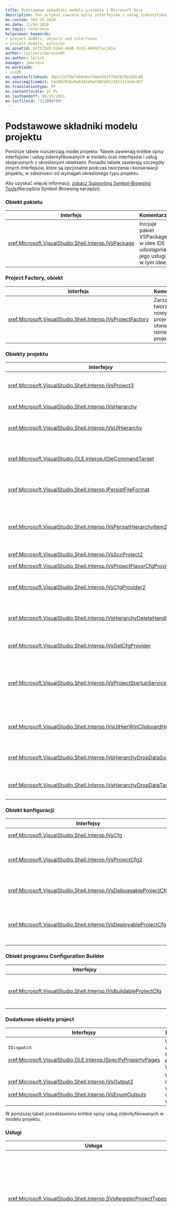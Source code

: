 ```yaml
---
title: Podstawowe składniki modelu projektu | Microsoft Docs
description: Ten artykuł zawiera opisy interfejsów i usług zidentyfikowanych w rdzeniu modelu projektu oraz interfejsów i usług skojarzonych z obiektami.
ms.custom: SEO-VS-2020
ms.date: 11/04/2016
ms.topic: reference
helpviewer_keywords:
- project models, objects and interfaces
- project models, services
ms.assetid: b2f572d3-b26d-4846-92d1-84055fac141a
author: leslierichardson95
ms.author: lerich
manager: jmartens
ms.workload:
- vssdk
ms.openlocfilehash: 88dc53378e7e06d0a7d4ad362f7bb3876e186c80
ms.sourcegitcommit: bab002936a9a642e45af407d652345c113a9c467
ms.translationtype: MT
ms.contentlocale: pl-PL
ms.lasthandoff: 06/25/2021
ms.locfileid: "112899709"
---
```

# <a name="project-model-core-components"></a>Podstawowe składniki modelu projektu
Poniższe tabele rozszerzają model projektu. Tabele zawierają krótkie opisy interfejsów i usług zidentyfikowanych w modelu oraz interfejsów i usług skojarzonych z określonymi obiektami. Ponadto tabele zawierają szczegóły innych interfejsów, które są opcjonalne podczas tworzenia i konserwacji projektu, w zależności od wymagań określonego typu projektu.

 Aby uzyskać więcej informacji, [zobacz Supporting Symbol-Browsing Tools](../../extensibility/internals/supporting-symbol-browsing-tools.md)(Narzędzia Symbol-Browsing narzędzi).

### <a name="package-object"></a>Obiekt pakietu

|Interfejs|Komentarze|
|---------------|--------------|
|<xref:Microsoft.VisualStudio.Shell.Interop.IVsPackage>|Inicjuje pakiet VSPackage w idee IDE i udostępnia jego usługi w tym idee.|

### <a name="project-factory-object"></a>Project Factory, obiekt

|Interfejs|Komentarze|
|---------------|--------------|
|<xref:Microsoft.VisualStudio.Shell.Interop.IVsProjectFactory>|Zarządza tworzeniem nowych projektów i otwieraniem istniejących projektów.|

### <a name="project-objects"></a>Obiekty projektu

|Interfejsy|Komentarze|
|----------------|--------------|
|<xref:Microsoft.VisualStudio.Shell.Interop.IVsProject3>|Zarządza dodawaniem i usuwaniem elementów projektu, otwiera edytory i obsługuje mapowanie między poszczególnymi monikerami dokumentów i `VSITEMID` . Dziedziczy z `IVsProject` i `IVsProject2` .|
|<xref:Microsoft.VisualStudio.Shell.Interop.IVsHierarchy>|Zarządza nawigacją i właściwościami wyświetlania oraz udostępnia zdarzenia.|
|<xref:Microsoft.VisualStudio.Shell.Interop.IVsUIHierarchy>|Umożliwia wykonywanie poleceń podobnych do polecenia dla poleceń, takich jak Wytnij i Zmień nazwę, które mają zastosowanie tylko wtedy, gdy `IOleCommandTarget` fokus Eksplorator rozwiązań.|
|<xref:Microsoft.VisualStudio.OLE.Interop.IOleCommandTarget>|Służy jako podstawowy interfejs docelowy polecenia dla hierarchii projektu. Jest to standardowy interfejs do wykonywania zapytań o obiekty w celu ich stanu polecenia lub stanu i uruchamiania poleceń. Dostępne, gdy nie skupiasz się na oknie Projekt.|
|<xref:Microsoft.VisualStudio.Shell.Interop.IPersistFileFormat>|Koordynuje trwałość stanu projektu. Zazwyczaj stan projektu jest przechowywany jako plik projektu, ale można go dostosować do systemów magazynowania, które nie są oparte na plikach.|
|<xref:Microsoft.VisualStudio.Shell.Interop.IVsPersistHierarchyItem2>|Umożliwia projektowi zarządzanie wszystkimi aspektami trwałości elementów projektu, zarówno jako plikami na dysku, jak i obiektami w innych systemach magazynowania. Interfejs `IVsPersistHierarchyItem2` jest używany dla elementów, które nie implementują <xref:Microsoft.VisualStudio.Shell.Interop.IVsPersistDocData2> interfejsu.|
|<xref:Microsoft.VisualStudio.Shell.Interop.IVsSccProject2>|Koordynuje interakcje z kontrolą kodu źródłowego.|
|<xref:Microsoft.VisualStudio.Shell.Interop.IVsProjectFlavorCfgProvider>|Umożliwia projektom zarządzanie informacjami o konfiguracji.|
|<xref:Microsoft.VisualStudio.Shell.Interop.IVsCfgProvider2>|Zarządza obiektami konfiguracji projektu, takimi jak konfiguracje debugowania/wydania. Operacje kompilacji, wdrażania i debugowania są koordynowane za pośrednictwem obiektów konfiguracji projektu.|
|<xref:Microsoft.VisualStudio.Shell.Interop.IVsHierarchyDeleteHandler>|Zaimplementowane przez hierarchie w celu kontrolowania opcji usuwania (destrukcyjnego) lub usuwania (niedestrukcyjnego) elementów hierarchii. Wywołaj interfejs zapytania w `IVsHierarchyDeleteHandler` interfejsie z `IVsHierarchy` interfejsu .|
|<xref:Microsoft.VisualStudio.Shell.Interop.IVsGetCfgProvider>|Udostępnia opcję implementacji obiektu, który obsługuje interfejs w innej tożsamości COM niż obiekt projektu, `IVsCfgProvider2` który implementuje `IVsHierarchy` interfejs.|
|<xref:Microsoft.VisualStudio.Shell.Interop.IVsProjectStartupServices>|Zaimplementowano opcjonalny interfejs, aby projekt był rozszerzalny przez innych deweloperów. Interfejs umożliwia pakietowi VSPackage innej firmy zarejestrowanie identyfikatora GUID utrwalonego w pliku projektu, dzięki czemu przy każdym załadowaniu projektu należy załadować identyfikator GUID usługi innej firmy do pliku projektu i wywołać ten identyfikator `IVsProjectStartupServices` `QueryService` GUID.|
|<xref:Microsoft.VisualStudio.Shell.Interop.IVsUIHierWinClipboardHelperEvents>|Zaimplementowane przez hierarchie źródłowe w `UIHierarchy` oknie w celu koordynowania operacji schowka, takich jak wycinanie, kopiowanie i wklejanie. Użyj `AdviseClipboardHelperEvents` interfejsu do rejestrowania zdarzeń schowka.|
|<xref:Microsoft.VisualStudio.Shell.Interop.IVsHierarchyDropDataSource2>|Zawiera informacje o przeciąganym elementie względem jego źródła danych podczas operacji przeciągania i upuszczania w oknie hierarchii interfejsu użytkownika. Wywoływana z `IVsHierarchy` interfejsu .|
|<xref:Microsoft.VisualStudio.Shell.Interop.IVsHierarchyDropDataTarget>|Zawiera informacje o przeciąganym elementie względem jego celu upuszczania podczas operacji przeciągania i upuszczania w oknie hierarchii interfejsu użytkownika. Wywoływana z `IVsHierarchy` interfejsu .|

### <a name="configuration-object"></a>Obiekt konfiguracji

|Interfejsy|Komentarze|
|----------------|--------------|
|<xref:Microsoft.VisualStudio.Shell.Interop.IVsCfg>|Zawiera informacje o konfiguracji.|
|<xref:Microsoft.VisualStudio.Shell.Interop.IVsProjectCfg2>|Umożliwia projektom zarządzanie informacjami o konfiguracji.|
|<xref:Microsoft.VisualStudio.Shell.Interop.IVsDebuggableProjectCfg>|Umożliwia uruchamianie projektu pod kontrolą debugera.|
|<xref:Microsoft.VisualStudio.Shell.Interop.IVsDeployableProjectCfg>|Zaimplementowane przez projekty wdrażania, które wykonują operacje wdrażania dla innych projektów.|

### <a name="configuration-builder-object"></a>Obiekt programu Configuration Builder

|Interfejsy|Komentarze|
|----------------|--------------|
|<xref:Microsoft.VisualStudio.Shell.Interop.IVsBuildableProjectCfg>|Zarządza operacją kompilacji konfiguracji projektu.|

### <a name="additional-project-objects"></a>Dodatkowe obiekty project

|Interfejsy|Komentarze|
|----------------|--------------|
|`IDispatch`<br /><br /> <xref:Microsoft.VisualStudio.OLE.Interop.ISpecifyPropertyPages>|Wyświetla właściwości elementu w **oknie** Właściwości.|
|<xref:Microsoft.VisualStudio.Shell.Interop.IVsOutput2><br /><br /> <xref:Microsoft.VisualStudio.Shell.Interop.IVsEnumOutputs>|Wyświetla dane wyjściowe dotyczące wdrożenia.|

 W poniższej tabeli przedstawiono krótkie opisy usług zidentyfikowanych w modelu projektu.

### <a name="services"></a>Usługi

|Usługa|Komentarze|
|-------------|--------------|
|<xref:Microsoft.VisualStudio.Shell.Interop.SVsRegisterProjectTypes>|Używane przez pakiet VSPackages, które implementują typy projektów w celu zarejestrowania, że ich fabryka projektów istnieje w ide. Pakiet VSPackage musi wywołać `QueryService` tę usługę i zarejestrować fabrykę projektu po `IVsPackage::SetSite` wywołaniu metody. Jeśli metoda `SetSite` nie zostanie wywołana, nie zostanie utworzyć wystąpienia projektu.|
|<xref:Microsoft.VisualStudio.Shell.Interop.SVsSolution>|Zapewnia dostęp do wewnętrznego, wbudowanego w ideę bieżącego rozwiązania, takiego jak możliwość wyliczania projektów, tworzenia nowych projektów, zauważenia zmian projektu i tak dalej.|
|<xref:Microsoft.VisualStudio.Shell.Interop.SVsSccManager>|Wywoływane przez projekty, które chcą uczestniczyć w kontroli źródła.|
|<xref:Microsoft.VisualStudio.Shell.Interop.SVsRunningDocumentTable>|Utrzymuje tabelę otwartych dokumentów, aby określić, czy co najmniej jeden element projektu jest już otwarty.|
|<xref:Microsoft.VisualStudio.Shell.Interop.SVsUIShellOpenDocument>|Zawiera interfejsy i metody wywoływane w celu otwarcia elementu projektu przy użyciu standardowego edytora lub określonego edytora.|
|<xref:Microsoft.VisualStudio.Shell.Interop.SVsTrackProjectDocuments>|Wymagane do wywoływania przez wszystkie projekty podczas dodawania, usuwania lub zmieniania nazw elementów.|
|<xref:Microsoft.VisualStudio.Shell.Interop.SVsFileChangeEx>|Zarządza zmianami w pliku lub katalogu i powiadamia klientów o zmianie wybranych plików na dysku.|
|<xref:Microsoft.VisualStudio.Shell.Interop.SVsQueryEditQuerySave>|Wymagane, aby były wywoływane przez wszystkie projekty i edytory, zanim zanieczyszczone elementy lub je zapiszą.|
|<xref:Microsoft.VisualStudio.Shell.Interop.SVsSolutionBuildManager>|Zarządza kolejnością operacji kompilacji i wdrażania dla konfiguracji projektu.|
|<xref:Microsoft.VisualStudio.Shell.Interop.SVsShellDebugger>|Zapewnia dostęp do usług debugera niskiego poziomu używanych w większości kontrolek debugowania.|
|<xref:Microsoft.VisualStudio.Shell.Interop.SVsShellMonitorSelection>|Umożliwia pakietom VSPackage dostęp do informacji o bieżących wyborach i umożliwia komunikację z **oknem** Właściwości.|
|<xref:Microsoft.VisualStudio.Shell.Interop.SVsUIShell>|Zapewnia podstawowe funkcje środowiska IDE związane z interfejsem użytkownika, takie jak możliwość tworzenia i wyliczania okien narzędzi lub okien dokumentów albo zgłaszania błędu użytkownikowi.|
|<xref:Microsoft.VisualStudio.Shell.Interop.SVsStatusbar>|Zapewnia dostęp do paska stanu środowiska IDE.|
|<xref:Microsoft.VisualStudio.Shell.Interop.IVsExtensibility3>|Służy do implementowanie modelu automatyzacji. W modelu projektu zostanie zwrócony obiekt właściwości, który umożliwia utworzenie wystąpienia tego obiektu.|
|<xref:Microsoft.VisualStudio.Shell.Interop.SVsUIHierWinClipboardHelper>|Służy do implementowania zdarzeń schowka w obiekcie projektu w hierarchii. `SVsUIHierWinClipboardHelper` Polecenie umożliwia poprawne obsługę operacji wycinania, kopiowania i wklejania.|

## <a name="see-also"></a>Zobacz też
- <xref:Microsoft.VisualStudio.OLE.Interop.IOleCommandTarget>
- [Lista kontrolna: Tworzenie nowych typów projektów](../../extensibility/internals/checklist-creating-new-project-types.md)
- [Nie w kompilacji: implementowanie typu projektu przy użyciu klas projektu HierUtil7 (C++)](/previous-versions/bb166212(v=vs.100))
- [Obsługa narzędzi do przeglądania symboli](../../extensibility/internals/supporting-symbol-browsing-tools.md)
- [Elementy modelu projektu](../../extensibility/internals/elements-of-a-project-model.md)
